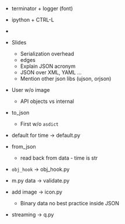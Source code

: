 - terminator + logger (font)
- ipython + CTRL-L
- 

- Slides
    - Serialization overhead
    - edges
    - Explain JSON acronym
    - JSON over XML, YAML ...
    - Mention other json libs (ujson, orjson)
- User w/o image
    - API objects vs internal
- to_json
    - First w/o `asdict`
- default for time -> default.py
- from_json
    - read back from data - time is str
- `obj_hook` -> obj_hook.py
- m.py data -> validate.py
- add image -> icon.py
    - Binary data no best practice inside JSON
- streaming -> q.py
